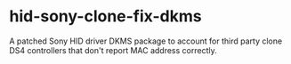 # hid-sony-clone-fix-dkms
A patched Sony HID driver DKMS package to account for third party clone DS4 controllers that don't report MAC address correctly.
